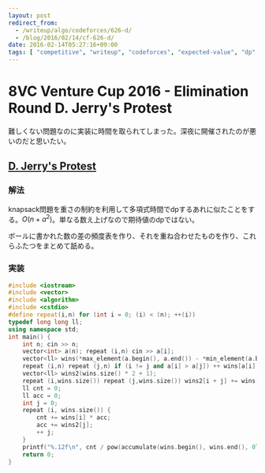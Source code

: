 ```yaml
---
layout: post
redirect_from:
  - /writeup/algo/codeforces/626-d/
  - /blog/2016/02/14/cf-626-d/
date: 2016-02-14T05:27:16+09:00
tags: [ "competitive", "writeup", "codeforces", "expected-value", "dp" ]
---
```


# 8VC Venture Cup 2016 - Elimination Round D. Jerry's Protest

難しくない問題なのに実装に時間を取られてしまった。深夜に開催されたのが悪いのだと思いたい。

## [D. Jerry's Protest](http://codeforces.com/contest/626/problem/D)

### 解法

knapsack問題を重さの制約を利用して多項式時間でdpするあれに似たことをする。$O(n + a^2)$。単なる数え上げなので期待値のdpではない。

ボールに書かれた数の差の頻度表を作り、それを重ね合わせたものを作り、これらふたつをまとめて舐める。

### 実装

``` c++
#include <iostream>
#include <vector>
#include <algorithm>
#include <cstdio>
#define repeat(i,n) for (int i = 0; (i) < (n); ++(i))
typedef long long ll;
using namespace std;
int main() {
    int n; cin >> n;
    vector<int> a(n); repeat (i,n) cin >> a[i];
    vector<ll> wins(*max_element(a.begin(), a.end()) - *min_element(a.begin(), a.end()) + 1);
    repeat (i,n) repeat (j,n) if (i != j and a[i] > a[j]) ++ wins[a[i] - a[j]];
    vector<ll> wins2(wins.size() * 2 + 1);
    repeat (i,wins.size()) repeat (j,wins.size()) wins2[i + j] += wins[i] * wins[j];
    ll cnt = 0;
    ll acc = 0;
    int j = 0;
    repeat (i, wins.size()) {
        cnt += wins[i] * acc;
        acc += wins2[j];
        ++ j;
    }
    printf("%.12f\n", cnt / pow(accumulate(wins.begin(), wins.end(), 0ll), 3));
    return 0;
}
```
